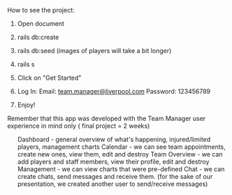 How to see the project:

1. Open document

2. rails db:create
3. rails db:seed (images of players will take a bit longer)
4. rails s

5. Click on "Get Started"
6. Log In:
   Email: team.manager@liverpool.com
   Password: 123456789

7. Enjoy!

Remember that this app was developed with the Team Manager user experience in mind only ( final project = 2 weeks)

<ul>
   <il>Dashboard - general overview of what's happening, injured/limited players, management charts</il>
   <il>Calendar - we can see team appointments, create new ones, view them, edit and destroy</il>
   <il>Team Overview - we can add players and staff members, view their profile, edit and destroy</il>
   <il>Management - we can view charts that were pre-defined</il>
   <il>Chat - we can create chats, send messages and receive them. (for the sake of our presentation, we created another user to send/receive messages)</il>
</ul>
   

